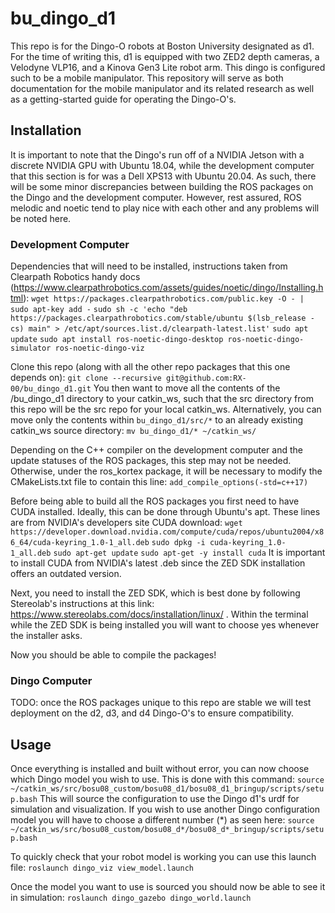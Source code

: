 # bu_dingo_d1
This repo is for the Dingo-O robots at Boston University designated as d1. For the time of writing this, d1 is equipped with two ZED2 depth cameras, a Velodyne VLP16, and a Kinova Gen3 Lite robot arm. This dingo is configured such to be a mobile manipulator. This repository will serve as both documentation for the mobile manipulator and its related research as well as a getting-started guide for operating the Dingo-O's.

## Installation
It is important to note that the Dingo's run off of a NVIDIA Jetson with a discrete NVIDIA GPU with Ubuntu 18.04, while the development computer that this section is for was a Dell XPS13 with Ubuntu 20.04. As such, there will be some minor discrepancies between building the ROS packages on the Dingo and the development computer. However, rest assured, ROS melodic and noetic tend to play nice with each other and any problems will be noted here.

### Development Computer
Dependencies that will need to be installed, instructions taken from Clearpath Robotics handy docs (https://www.clearpathrobotics.com/assets/guides/noetic/dingo/Installing.html):
`wget https://packages.clearpathrobotics.com/public.key -O - | sudo apt-key add -`
`sudo sh -c 'echo "deb https://packages.clearpathrobotics.com/stable/ubuntu $(lsb_release -cs) main" > /etc/apt/sources.list.d/clearpath-latest.list'`
`sudo apt update`
`sudo apt install ros-noetic-dingo-desktop ros-noetic-dingo-simulator ros-noetic-dingo-viz`

Clone this repo (along with all the other repo packages that this one depends on):
`git clone --recursive git@github.com:RX-00/bu_dingo_d1.git`
You then want to move all the contents of the /bu_dingo_d1 directory to your catkin_ws, such that the src directory from this repo will be the src repo for your local catkin_ws. Alternatively, you can move only the contents within `bu_dingo_d1/src/*` to an already existing catkin_ws source directory:
`mv bu_dingo_d1/* ~/catkin_ws/`

Depending on the C++ compiler on the development computer and the update statuses of the ROS packages, this step may not be needed. Otherwise, under the ros_kortex package, it will be necessary to modify the CMakeLists.txt file to contain this line:
`add_compile_options(-std=c++17)`

Before being able to build all the ROS packages you first need to have CUDA installed. Ideally, this can be done through Ubuntu's apt. These lines are from NVIDIA's developers site CUDA download:
`wget https://developer.download.nvidia.com/compute/cuda/repos/ubuntu2004/x86_64/cuda-keyring_1.0-1_all.deb`
`sudo dpkg -i cuda-keyring_1.0-1_all.deb`
`sudo apt-get update`
`sudo apt-get -y install cuda`
It is important to install CUDA from NVIDIA's latest .deb since the ZED SDK installation offers an outdated version.

Next, you need to install the ZED SDK, which is best done by following Stereolab's instructions at this link: https://www.stereolabs.com/docs/installation/linux/ . Within the terminal while the ZED SDK is being installed you will want to choose yes whenever the installer asks.

Now you should be able to compile the packages!


### Dingo Computer
TODO: once the ROS packages unique to this repo are stable we will test deployment on the d2, d3, and d4 Dingo-O's to ensure compatibility.

## Usage
Once everything is installed and built without error, you can now choose which Dingo model you wish to use. This is done with this command:
`source ~/catkin_ws/src/bosu08_custom/bosu08_d1/bosu08_d1_bringup/scripts/setup.bash`
This will source the configuration to use the Dingo d1's urdf for simulation and visualization. If you wish to use another Dingo configuration model you will have to choose a different number (*) as seen here:
`source ~/catkin_ws/src/bosu08_custom/bosu08_d*/bosu08_d*_bringup/scripts/setup.bash`

To quickly check that your robot model is working you can use this launch file:
`roslaunch dingo_viz view_model.launch`

Once the model you want to use is sourced you should now be able to see it in simulation:
`roslaunch dingo_gazebo dingo_world.launch`
